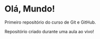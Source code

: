 # Olá, Mundo!
 Primeiro repositório do curso de Git e GitHub.

 Repositório criado durante uma aula ao vivo!
